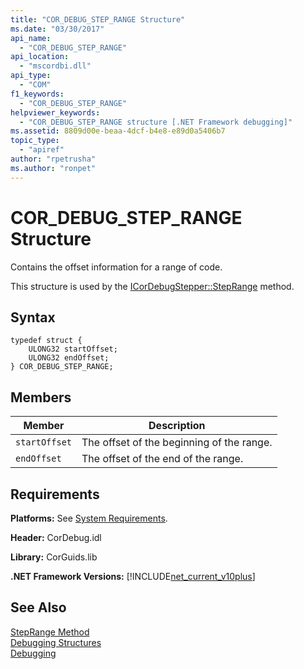 ```yaml
---
title: "COR_DEBUG_STEP_RANGE Structure"
ms.date: "03/30/2017"
api_name: 
  - "COR_DEBUG_STEP_RANGE"
api_location: 
  - "mscordbi.dll"
api_type: 
  - "COM"
f1_keywords: 
  - "COR_DEBUG_STEP_RANGE"
helpviewer_keywords: 
  - "COR_DEBUG_STEP_RANGE structure [.NET Framework debugging]"
ms.assetid: 8809d00e-beaa-4dcf-b4e8-e89d0a5406b7
topic_type: 
  - "apiref"
author: "rpetrusha"
ms.author: "ronpet"
---
```

# COR_DEBUG_STEP_RANGE Structure
Contains the offset information for a range of code.  

 This structure is used by the [ICorDebugStepper::StepRange](../../../../docs/framework/unmanaged-api/debugging/icordebugstepper-steprange-method.md) method.  

## Syntax  

```  
typedef struct {  
    ULONG32 startOffset;  
    ULONG32 endOffset;  
} COR_DEBUG_STEP_RANGE;  
```  

## Members  


|Member|Description|  
|------------|-----------------|  
|`startOffset`|The offset of the beginning of the range.|  
|`endOffset`|The offset of the end of the range.|  

## Requirements  
 **Platforms:** See [System Requirements](../../../../docs/framework/get-started/system-requirements.md).  

 **Header:** CorDebug.idl  

 **Library:** CorGuids.lib  

 **.NET Framework Versions:** [!INCLUDE[net_current_v10plus](../../../../includes/net-current-v10plus-md.md)]  

## See Also  
 [StepRange Method](../../../../docs/framework/unmanaged-api/debugging/icordebugstepper-steprange-method.md)  
 [Debugging Structures](../../../../docs/framework/unmanaged-api/debugging/debugging-structures.md)  
 [Debugging](../../../../docs/framework/unmanaged-api/debugging/index.md)
